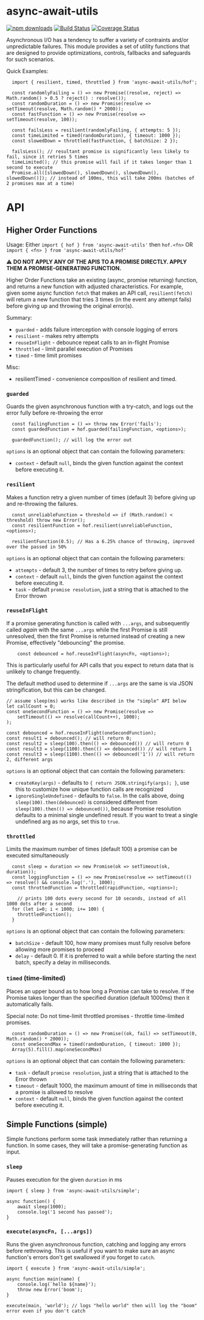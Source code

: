 # async-await-utils

[![npm downloads][downloads-image]][downloads-url] [![Build Status][travis-image]][travis-url] [![Coverage Status][coverage-image]][coverage-url]

Asynchronous I/O has a tendency to suffer a variety of contraints and/or unpredictable failures. This module provides a set of utility functions that are designed to provide optimizations, controls, fallbacks and safeguards for such scenarios.

Quick Examples:

```
  import { resilient, timed, throttled } from 'async-await-utils/hof';

  const randomlyFailing = () => new Promise((resolve, reject) => Math.random() > 0.5 ? reject() : resolve());
  const randomDuration = () => new Promise(resolve => setTimeout(resolve, Math.random() * 2000));
  const fastFunction = () => new Promise(resolve => setTimeout(resolve, 100));

  const failsLess = resilient(randomlyFailing, { attempts: 5 });
  const timeLimited = timed(randomDuration), { timeout: 1000 });
  const slowedDown = throttled(fastFunction, { batchSize: 2 });

  failsLess(); // resultant promise is significantly less likely to fail, since it retries 5 times
  timeLimited(); // this promise will fail if it takes longer than 1 second to execute
  Promise.all([slowedDown(), slowedDown(), slowedDown(), slowedDown()]); // instead of 100ms, this will take 200ms (batches of 2 promises max at a time)
```

# API

## Higher Order Functions

Usage: Either `import { hof } from 'async-await-utils'` then `hof.<fn>` OR `import { <fn> } from 'async-await-utils/hof'`

⚠️  **DO NOT APPLY ANY OF THE APIS TO A PROMISE DIRECTLY. APPLY THEM A PROMISE-GENERATING FUNCTION.**

Higher Order Functions take an existing (async, promise returning) function, and returns a new function with adjusted characteristics. For example, given some async function `fetch` that makes an API call, `resilient(fetch)` will return a new function that tries 3 times (in the event any attempt fails) before giving up and throwing the original error(s).

Summary:

* `guarded` - adds failure interception with console logging of errors
* `resilient` - makes retry attempts
* `reuseInFlight` - debounce repeat calls to an in-flight Promise
* `throttled` - limit parallel execution of Promises
* `timed` - time limit promises

Misc:

* resilientTimed - convenience composition of resilient and timed.

### `guarded`

Guards the given asynchronous function with a try-catch, and logs out the error fully before re-throwing the error

```
  const failingFunction = () => throw new Error('fails');
  const guardedFunction = hof.guarded(failingFunction, <options>);

  guardedFunction(); // will log the error out
```

`options` is an optional object that can contain the following parameters:

* `context` - default `null`, binds the given function against the context before executing it.

### `resilient`

Makes a function retry a given number of times (default 3) before giving up and re-throwing the failures.

```
  const unreliableFunction = threshold => if (Math.random() < threshold) throw new Error();
  const resilientFunction = hof.resilient(unreliableFunction, <options>);

  resilientFunction(0.5); // Has a 6.25% chance of throwing, improved over the passed in 50%
 ```

`options` is an optional object that can contain the following parameters:

* `attempts` - default 3, the number of times to retry before giving up.
* `context` - default `null`, binds the given function against the context before executing it.
* `task` - default `promise resolution`, just a string that is attached to the Error thrown

### `reuseInFlight`

If a promise generating function is called with `...args`, and subsequently called _again_ with the same `...args` while the first Promise is still unresolved, then the first Promise is returned instead of creating a new Promise, effectively "debouncing" the promise.

```
	const debounced = hof.reuseInFlight(asyncFn, <options>);
```

This is particularly useful for API calls that you expect to return data that is unlikely to change frequently.

The default method used to determine if `...args` are the same is via JSON stringification, but this can be changed.

```
// assume sleep(ms) works like described in the "simple" API below
let callCount = 0;
const oneSecondFunction = () => new Promise(resolve =>
	setTimeout(() => resolve(callCount++), 1000);
);

const debounced = hof.reuseInFlight(oneSecondFunction);
const result1 = debounced(); // will return 0;
const result2 = sleep(100).then(() => debounced()) // will return 0
const result3 = sleep(1100).then(() => debounced()) // will return 1
const result3 = sleep(1100).then(() => debounced('1')) // will return 2, different args
```

`options` is an optional object that can contain the following parameters:

* `createKey(args)` - defaults to `{ return JSON.stringify(args); }`, use this to customize how unique function calls are recognized
* `ignoreSingleUndefined` - defaults to `false`. In the calls above, doing `sleep(100).then(debounced)` is considered different from `sleep(100).then(() => debounced())`, because Promise resolution defaults to a minimal single undefined result. If you want to treat a single undefined arg as no args, set this to `true`.

### `throttled`

Limits the maximum number of times (default 100) a promise can be executed simultaneously

```
  const sleep = duration => new Promise(ok => setTimeout(ok, duration));
  const loggingFunction = () => new Promise(resolve => setTimeout(() => resolve() && console.log('.'), 1000);
  const throttedFunction = throttled(rapidFunction, <options>);

	// prints 100 dots every second for 10 seconds, instead of all 1000 dots after a second
  for (let i=0; i < 1000; i+= 100) {
  	throttledFunction();
  }
```

`options` is an optional object that can contain the following parameters:

* `batchSize` - default 100, how many promises must fully resolve before allowing more promises to proceed
* `delay` - default 0. If it is preferred to wait a while before starting the next batch, specify a delay in milliseconds.

### `timed` (time-limited)

Places an upper bound as to how long a Promise can take to resolve. If the Promise takes longer than the specified duration (default 1000ms) then it automatically fails.

Special note: Do not time-limit throttled promises - throttle time-limited promises.

```
  const randomDuration = () => new Promise((ok, fail) => setTimeout(0, Math.random() * 2000));
  const oneSecondMax = timed(randomDuration, { timeout: 1000 });
  Array(5).fill().map(oneSecondMax)
```

`options` is an optional object that can contain the following parameters:

* `task` - default `promise resolution`, just a string that is attached to the Error thrown
* `timeout` - default 1000, the maximum amount of time in milliseconds that a promise is allowed to resolve
* `context` - default `null`, binds the given function against the context before executing it.

## Simple Functions (simple)

Simple functions perform some task immediately rather than returning a function. In some cases, they will take a promise-generating function as input.

### `sleep`

Pauses execution for the given `duration` in ms

```
import { sleep } from 'async-await-utils/simple';

async function() {
	await sleep(1000);
	console.log('1 second has passed');
}
```

### `execute(asyncFn, [...args])`

Runs the given asynchronous function, catching and logging any errors before rethrowing. This is useful if you want to make sure an async function's errors don't get swallowed if you forget to `catch`.

```
import { execute } from 'async-await-utils/simple';

async function main(name) {
	console.log(`hello ${name}');
	throw new Error('boom');
}

execute(main, 'world'); // logs "hello world" then will log the "boom" error even if you don't catch
```

[downloads-image]: https://img.shields.io/npm/dm/async-await-utils.svg?style=flat-square
[downloads-url]: https://www.npmjs.com/package/async-await-utils
[travis-image]: https://travis-ci.org/masotime/async-await-utils.svg?branch=master
[travis-url]: https://travis-ci.org/masotime/async-await-utils
[coverage-image]: https://coveralls.io/repos/github/masotime/async-await-utils/badge.svg?branch=master
[coverage-url]: https://coveralls.io/github/masotime/async-await-utils?branch=master